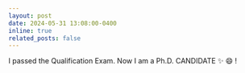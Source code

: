 ```yaml
---
layout: post
date: 2024-05-31 13:08:00-0400
inline: true
related_posts: false
---
```


I passed the Qualification Exam. Now I am a Ph.D. CANDIDATE :sparkles: :smile: !